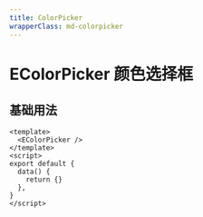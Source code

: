 ```yaml
---
title: ColorPicker
wrapperClass: md-colorpicker
---
```


# EColorPicker 颜色选择框

## 基础用法

```vue demo
<template>
  <EColorPicker />
</template>
<script>
export default {
  data() {
    return {}
  },
}
</script>
```

